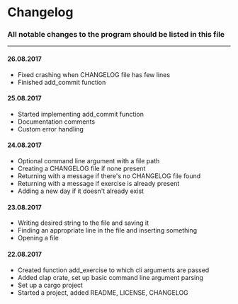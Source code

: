 # Changelog

### All notable changes to the program should be listed in this file

---

#### 26.08.2017

* Fixed crashing when CHANGELOG file has few lines
* Finished add_commit function

#### 25.08.2017

* Started implementing add_commit function
* Documentation comments
* Custom error handling

#### 24.08.2017

* Optional command line argument with a file path
* Creating a CHANGELOG file if none present
* Returning with a message if there's no CHANGELOG file found
* Returning with a message if exercise is already present
* Adding a new day if it doesn't already exist

#### 23.08.2017

* Writing desired string to the file and saving it
* Finding an appropriate line in the file and inserting something
* Opening a file

#### 22.08.2017

* Created function add_exercise to which cli arguments are passed
* Added clap crate, set up basic command line argument parsing
* Set up a cargo project
* Started a project, added README, LICENSE, CHANGELOG
